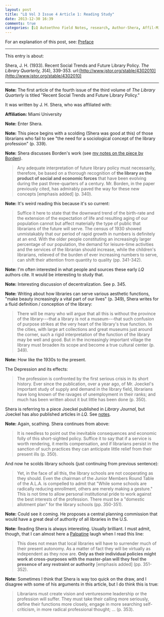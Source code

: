 ```yaml
---
layout: post
title: "LQ Vol 3 Issue 4 Article 1: Reading Study"
date: 2013-12-30 16:39
comments: true
categories: [LQ Autoethno Field Notes, research, Author-Shera, Affil-Miami University]
---
```


For an explanation of this post, see:
[Preface](/blog/2013/08/14/lq-autoethnography-research-journal-preface/)

---

This entry is about:

Shera, J. H. (1933). Recent Social Trends and Future Library
Policy. *The
Library Quarterly, 3*(4), 339-353.
url:[http://www.jstor.org/stable/4302010](http://www.jstor.org/stable/4302010)

---

**Note:** The first article of the fourth issue of the third
volume of *The Library Quarterly* is titled "Recent Social Trends
and Future Library Policy."

It was written by J. H. Shera, who was affiliated
with:

**Affiliation:** Miami University

**Note:** Enter Shera.

**Note:** This piece begins with a scolding (Shera was good at
this) of those librarians who fail to see "the need for a
sociological concept of the library profession" (p. 339).

**Note:** Shera discusses Borden's work (see [my notes on the
piece by Borden](/blog/2013/09/17/lq-vol-1-issue-3-article-3-reading-study/)).

> Any adequate interpretation of future library policy must
> necessarily, therefore, be based on a thorough recognition of
> **the library as the product of social and economic forces**
> that have been evolving during the past three-quarters of a
> century. Mr. Borden, in the paper previously cited, has
> admirably paved the way for these new concepts \[emphasis
> added\] (p. 340).

**Note:** It's weird reading this because it's so current:

> Suffice it here to state that the downward trend of the
> birth-rate and the extension of the expectation of life and
> resulting aging of our population cannot but affect materially
> the type of public that librarians of the future will serve. The
> census of 1930 showed unmistakably that our period of rapid
> growth in numbers is definitely at an end. With the older people
> constituting an increasingly larger percentage of our
> population, the demand for leisure-time activities and the
> services of the librarian should increase, while the children's
> librarians, relieved of the burden of ever increasing numbers to
> serve, can shift their attention from quantity to quality (pp.
> 341-342).

**Note:** I'm often interested in what people and sources these
early *LQ* authors cite. It would be interesting to study that.

**Note:** Interesting discussion of decentralization. See p. 345.

**Note:** Writing about how libraries can serve various aesthetic
functions, "make beauty increasingly a vital part of our lives"
(p. 349), Shera writes for a fluid definition / conception of the
library:

> There will be many who will argue that all this is without the
> province of the library---that a library is not a museum---that
> such confusion of purpose strikes at the very heart of the
> library's true function. In the cities, with large art
> collections and great museums just around the corner, such a
> rigid interpretation of the function of the library may be well
> and good. But in the increasingly important village the library
> must broaden its scope and become a true cultural center (p.
> 349).

**Note:** How like the 1930s to the present.

The Depression and its effects:

> The profession is confronted by the first serious crisis in its
> short history. Ever since the publication, over a year ago, of
> Mr. Joeckel's important study of supply and demand in the
> library field, librarians have long known of the ravages of
> unemployment in their ranks; and much has been written about it
> but little has been done (p. 350).

Shera is referring to a piece Joeckel published in *Library
Journal*, but Joeckel has also published articles in *LQ*. See
[notes](/blog/categories/author-joeckel/).

**Note:** Again, scathing. Shera continues from above:

> It is needless to point out the inevitable consequences and
> economic folly of this short-sighted policy. Suffice it to say
> that if a service is worth rendering, it merits compensation,
> and if librarians persist in the sanction of such practices they
> can anticipate little relief from their present ills (p. 350).

And now he scolds library schools (just continuing from previous
sentence):

> Yet, in the face of all this, the library schools are not
> cooperating as they should. Even the chairman of the Junior
> Members Round Table of the A.L.A. is compelled to admit that
> "While some schools are radically reducing enrollment, others
> are merely making a gesture." This is not time to allow personal
> institutional pride to work against the best interests of the
> profession. There must be a "domestic allotment plan" for the
> library schools (pp. 350-351).

**Note:** Could see it coming. He proposes a central planning
commission that would have a great deal of authority of all
libraries in the U.S.

**Note:** Reading Shera is always interesting. Usually brilliant.
I must admit, though, that I can almost here a
[Palpatine](http://en.wikipedia.org/wiki/Palpatine) laugh when I
read this line:

> This does not mean that local libraries will have to surrender
> much of their present autonomy. As a matter of fact they will be
> virtually as independent as they now are. **Only as their
> individual policies might work at cross-purposes with the
> master-plan will they feel the presence of any restraint or
> authority** \[emphasis added\] (pp. 351-352).

**Note:** Sometimes I think that Shera is way too quick on the
draw, and I disagree with some of his arguments in this article,
but I do think this is true:

> Librarians must create vision and venturesome leadership or the
> profession will suffer. They must take their calling more
> seriously, define their functions more closely, engage in more
> searching self-criticism, in more radical professional thought;
> ... (p. 353).
